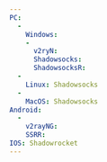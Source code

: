 ```yaml
---
PC:
  -
    Windows:
    -
      v2ryN:
      Shadowsocks:
      ShadowsocksR:
  -
    Linux: Shadowsocks
  -
    MacOS: Shadowsocks
Android: 
  -
    v2rayNG:
    SSRR:
IOS: Shadowrocket  
---
```


